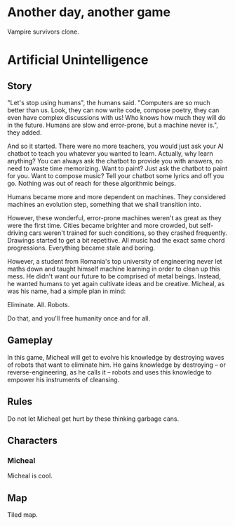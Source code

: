 # Another day, another game
Vampire survivors clone.

# Artificial Unintelligence
## Story
"Let's stop using humans", the humans said. "Computers are so
much better than us. Look, they can now write code, compose 
poetry, they can even have complex discussions with us!
Who knows how much they will do in the future. Humans are
slow and error-prone, but a machine never is.", they added.

And so it started. There were no more teachers, you would just
ask your AI chatbot to teach you whatever you wanted to learn. Actually,
why learn anything? You can always ask the chatbot
to provide you with answers, no need to waste time memorizing. Want to paint? Just ask the
chatbot to paint for you. Want to compose music? Tell your chatbot some lyrics and off you go.
Nothing was out of reach for these algorithmic beings.

Humans became more and more dependent on machines. They
considered machines an evolution step, something that we 
shall transition into.

However, these wonderful, error-prone machines weren't as great as they
were the first time. Cities became brighter and more crowded, but
self-driving cars weren't trained for such conditions, so they crashed frequently.
Drawings started to get a bit repetitive. All music had the exact same
chord progressions. Everything became stale and boring.

However, a student from Romania's top university of engineering
never let maths down and taught himself machine learning in order
to clean up this mess. He didn't want our future to be
comprised of metal beings. Instead, he wanted humans to yet again 
cultivate ideas and be creative.
Micheal, as was his name, had a simple plan
in mind:

Eliminate. All. Robots.

Do that, and you'll free humanity once and for all.

## Gameplay
In this game, Micheal will get to evolve his knowledge by destroying
waves of robots that want to eliminate him. He gains knowledge
by destroying – or reverse-engineering, as he calls it – robots and uses
this knowledge to empower his instruments of cleansing.

## Rules
Do not let Micheal get hurt by these thinking garbage cans.

## Characters
### Micheal
Micheal is cool.

## Map
Tiled map.
